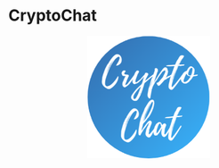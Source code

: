 # CryptoChat

<p align="center">
  <img width="220" src="https://github.com/martibatista03/CryptoChat/blob/master/public/imatges/icono-pestanya.png" alt="CryptoChat"/>
</p>

